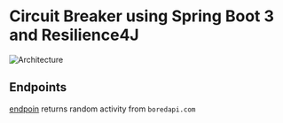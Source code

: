 # Circuit Breaker using Spring Boot 3 and Resilience4J

![Architecture](./architecture.png)

## Endpoints
[endpoin](http://localhost:8080/activity) returns random activity from `boredapi.com`
